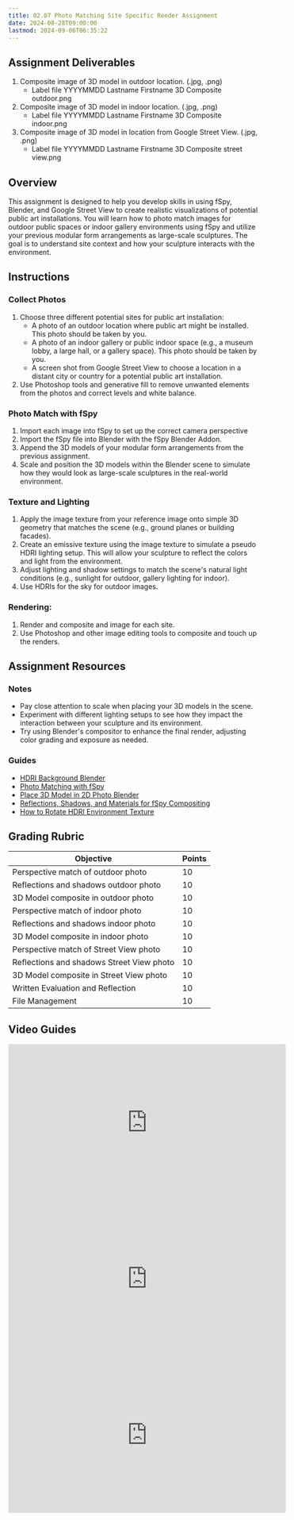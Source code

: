 ```yaml
---
title: 02.07 Photo Matching Site Specific Render Assignment
date: 2024-08-28T09:00:00
lastmod: 2024-09-06T06:35:22
---
```


## Assignment Deliverables

1. Composite image of 3D model in outdoor location. (.jpg, .png)
   - Label file YYYYMMDD Lastname Firstname 3D Composite outdoor.png
2. Composite image of 3D model in indoor location. (.jpg, .png)
   - Label file YYYYMMDD Lastname Firstname 3D Composite indoor.png
3. Composite image of 3D model in location from Google Street View. (.jpg, .png)
   - Label file YYYYMMDD Lastname Firstname 3D Composite street view.png

## Overview

This assignment is designed to help you develop skills in using fSpy, Blender, and Google Street View to create realistic visualizations of potential public art installations. You will learn how to photo match images for outdoor public spaces or indoor gallery environments using fSpy and utilize your previous modular form arrangements as large-scale sculptures. The goal is to understand site context and how your sculpture interacts with the environment.

## Instructions

### Collect Photos

1. Choose three different potential sites for public art installation:
   - A photo of an outdoor location where public art might be installed. This photo should be taken by you.
   - A photo of an indoor gallery or public indoor space (e.g., a museum lobby, a large hall, or a gallery space). This photo should be taken by you.
   - A screen shot from Google Street View to choose a location in a distant city or country for a potential public art installation.
2. Use Photoshop tools and generative fill to remove unwanted elements from the photos and correct levels and white balance.

### Photo Match with fSpy

1. Import each image into fSpy to set up the correct camera perspective
2. Import the fSpy file into Blender with the fSpy Blender Addon.
3. Append the 3D models of your modular form arrangements from the previous assignment.
4. Scale and position the 3D models within the Blender scene to simulate how they would look as large-scale sculptures in the real-world environment.

### Texture and Lighting

1. Apply the image texture from your reference image onto simple 3D geometry that matches the scene (e.g., ground planes or building facades).
2. Create an emissive texture using the image texture to simulate a pseudo HDRI lighting setup. This will allow your sculpture to reflect the colors and light from the environment.
3. Adjust lighting and shadow settings to match the scene's natural light conditions (e.g., sunlight for outdoor, gallery lighting for indoor).
4. Use HDRIs for the sky for outdoor images.

### Rendering:

1. Render and composite and image for each site.
2. Use Photoshop and other image editing tools to composite and touch up the renders.

## Assignment Resources

### Notes

- Pay close attention to scale when placing your 3D models in the scene.
- Experiment with different lighting setups to see how they impact the interaction between your sculpture and its environment.
- Try using Blender's compositor to enhance the final render, adjusting color grading and exposure as needed.

### Guides

- [HDRI Background Blender](../../../../3d-modeling/blender/hdri-background-blender.md)
- [Photo Matching with fSpy](../../../../3d-modeling/photo-matching-with-fspy.md)
- [Place 3D Model in 2D Photo Blender](../../../../3d-modeling/blender/place-3d-model-in-2d-photo-blender-fspy.md)
- [Reflections, Shadows, and Materials for fSpy Compositing](../../../../3d-modeling/blender/reflections-shadows-and-materials-for-fspy-compositing-blender.md)
- [How to Rotate HDRI Environment Texture](../../../../3d-modeling/blender/rotate-hdri-blender.md)

## Grading Rubric

<div class="responsive-table-markdown">

| Objective                                 | Points |
| ----------------------------------------- | ------ |
| Perspective match of outdoor photo        | 10     |
| Reflections and shadows outdoor photo     | 10     |
| 3D Model composite in outdoor photo       | 10     |
| Perspective match of indoor photo         | 10     |
| Reflections and shadows indoor photo      | 10     |
| 3D Model composite in indoor photo        | 10     |
| Perspective match of Street View photo    | 10     |
| Reflections and shadows Street View photo | 10     |
| 3D Model composite in Street View photo   | 10     |
| Written Evaluation and Reflection         | 10     |
| File Management                           | 10     |

</div>

## Video Guides

<div class="video-grid">

<div class="iframe-16-9-container">
<iframe class="youTubeIframe" width="560" height="315" src="https://www.youtube.com/embed/qBePDl2l2hI?rel=0" title="YouTube video player" frameborder="0" allow="accelerometer; autoplay; clipboard-write; encrypted-media; gyroscope; picture-in-picture; web-share" referrerpolicy="strict-origin-when-cross-origin" allowfullscreen></iframe>
</div>

<div class="iframe-16-9-container">
<iframe class="youTubeIframe" width="560" height="315" src="https://www.youtube.com/embed/BSqLLKbcd24?rel=0" title="YouTube video player" frameborder="0" allow="accelerometer; autoplay; clipboard-write; encrypted-media; gyroscope; picture-in-picture; web-share" referrerpolicy="strict-origin-when-cross-origin" allowfullscreen></iframe>
</div>

<div class="iframe-16-9-container">
<iframe class="youTubeIframe" width="560" height="315" src="https://www.youtube.com/embed/B013GO9Xy1o?" title="YouTube video player" frameborder="0" allow="accelerometer; autoplay; clipboard-write; encrypted-media; gyroscope; picture-in-picture; web-share" referrerpolicy="strict-origin-when-cross-origin" allowfullscreen></iframe>
</div>

</div>
